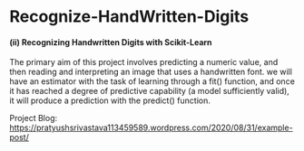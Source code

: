 # Recognize-HandWritten-Digits

#### (ii) Recognizing Handwritten Digits with Scikit-Learn

The primary aim of this project involves predicting a numeric value, and then reading and interpreting an image that uses a handwritten font.
we will have an estimator with the task of learning through a fit() function, and once it has reached a degree of predictive capability (a model sufficiently valid), it will produce a prediction with the predict() function. 

Project Blog: https://pratyushsrivastava113459589.wordpress.com/2020/08/31/example-post/
